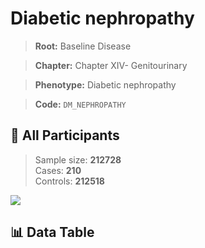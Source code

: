 # Diabetic nephropathy

> **Root:** Baseline Disease  

> **Chapter:** Chapter XIV- Genitourinary  

> **Phenotype:** Diabetic nephropathy  

> **Code:** `DM_NEPHROPATHY`

## 🧪 All Participants  
> Sample size: **212728**  
> Cases: **210**  
> Controls: **212518**
<img src="/Sensitive/Figures/ALL/Incidence/DM_NEPHROPATHY.png"/>

## 📊 Data Table
<CsvTableMRF src="/Sensitive/Data/ALL/Incidence/COX_DM_NEPHROPATHY.csv"/>

